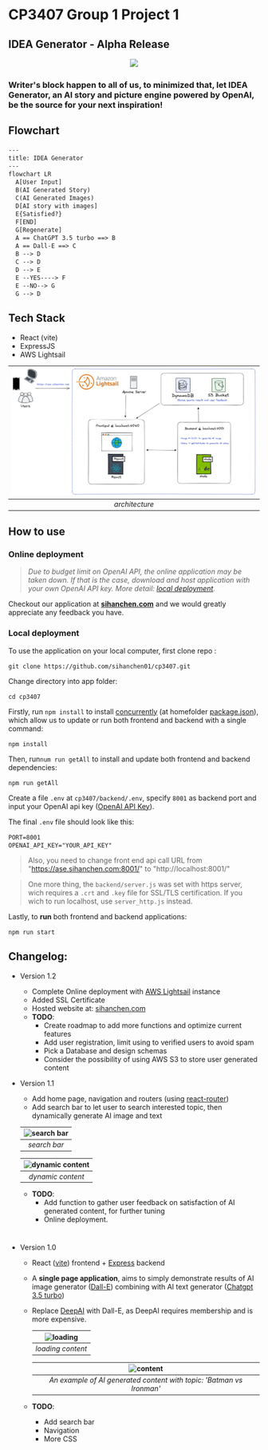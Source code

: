 # CP3407 Group 1 Project 1
## IDEA Generator - Alpha Release

<p align="center">
  <img src="./image/idea.png">
</p>

### Writer's block happen to all of us, to minimized that, let IDEA Generator, an AI story and picture engine powered by OpenAI, be the source for your next inspiration!

## Flowchart
```mermaid
---
title: IDEA Generator
---
flowchart LR
  A[User Input]
  B(AI Generated Story)
  C(AI Generated Images)
  D[AI story with images]
  E{Satisfied?}
  F[END]
  G[Regenerate]
  A == ChatGPT 3.5 turbo ==> B
  A == Dall-E ==> C
  B --> D
  C --> D
  D --> E
  E --YES----> F
  E --NO--> G
  G --> D
```
## Tech Stack
* React (vite)
* ExpressJS
* AWS Lightsail 

| ![Diagram](./image/architecture_diagram.png) | 
|:--:| 
| *architecture* |

## How to use
### Online deployment
> *Due to budget limit on OpenAI API, the online application may be taken down. If that is the case, download and host application with your own OpenAI API key. More detail: [local deployment](#local-deployment).*

Checkout our application at **[sihanchen.com](https://sihanchen.com)** and we would greatly appreciate any feedback you have.

### Local deployment

To use the application on your local computer, first clone repo :
```
git clone https://github.com/sihanchen01/cp3407.git
```
Change directory into app folder:
```
cd cp3407
```
Firstly, run `npm install` to install [concurrently](https://www.npmjs.com/package/concurrently) (at homefolder [package.json](./package.json)), which allow us to update or run both frontend and backend with a single command:
```
npm install
```
Then, run`num run getAll` to install and update both frontend and backend dependencies:
```
npm run getAll
```
Create a file `.env` at `cp3407/backend/.env`, specify `8001` as backend port and input your OpenAI api key ([OpenAI API Key](https://platform.openai.com/account/api-keys)). 

The final `.env` file should look like this:
```
PORT=8001
OPENAI_API_KEY="YOUR_API_KEY"
```

> Also, you need to change front end api call URL from "https://ase.sihanchen.com:8001/" to "http://localhost:8001/" 

> One more thing, the `backend/server.js` was set with https server, wich requires a `.crt` and `.key` file for SSL/TLS certification. If you wich to run localhost, use `server_http.js` instead.

Lastly, to **run** both frontend and backend applications:
```
npm run start
```
## Changelog:
* Version 1.2
    * Complete Online deployment with [AWS Lightsail](https://aws.amazon.com/lightsail/) instance
    * Added SSL Certificate
    * Hosted website at: [sihanchen.com](https://sihanchen.com)
    * __TODO__:
      * Create roadmap to add more functions and optimize current features
      * Add user registration, limit using to verified users to avoid spam 
      * Pick a Database and design schemas
      * Consider the possibility of using AWS S3 to store user generated content

* Version 1.1
    * Add home page, navigation and routers (using [react-router](https://reactrouter.com/en/main))
    * Add search bar to let user to search interested topic, then dynamically generate AI image and text 

    | ![search bar](./image/search_bar.png) |
    |:--:| 
    | *search bar* |

    | ![dynamic content](./image/user_generated_content.png) |
    |:--:| 
    | *dynamic content* |

    * __TODO__: 
        * Add function to gather user feedback on satisfaction of AI generated content, for further tuning
        * Online deployment.
    #

* Version 1.0
    * React ([vite](https://vitejs.dev/)) frontend + [Express](https://expressjs.com/) backend
    * A **single page application**, aims to simply demonstrate results of AI image generator ([Dall-E](https://platform.openai.com/docs/api-reference/images/create)) combining with AI text generator ([Chatgpt 3.5 turbo](https://platform.openai.com/docs/api-reference/chat/create))
    * Replace [DeepAI](https://deepai.org/machine-learning-model/text2img) with Dall-E, as DeepAI requires membership and is more expensive.

      | ![loading](./image/loading.png) |
      |:--:| 
      | *loading content* |

      | ![content](./image/story_with_image.png) |
      |:--:| 
      | *An example of AI generated content with topic: 'Batman vs Ironman'* |

    * __TODO__: 
      * Add search bar
      * Navigation
      * More CSS


